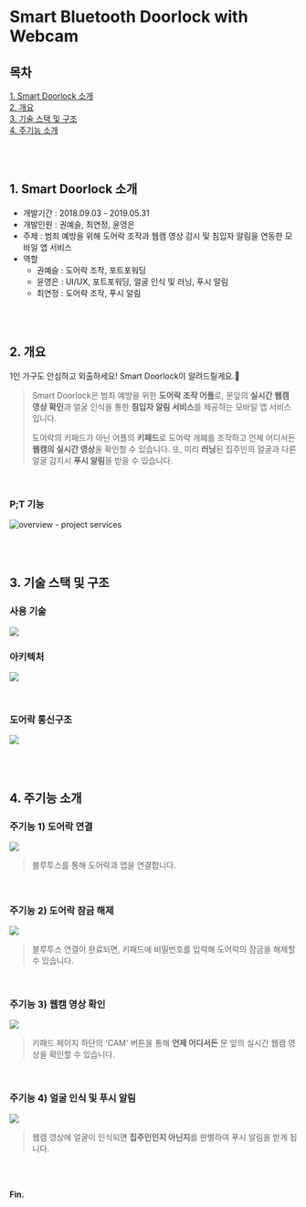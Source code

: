 
# Smart Bluetooth Doorlock with Webcam

## 목차

[1. Smart Doorlock 소개](#1-PT-소개)<br/>
[2. 개요](#2-개요)<br/>
[3. 기술 스택 및 구조](#3-기술-스택-및-구조)<br/>
[4. 주기능 소개](#4-주기능-소개)<br/>

<br />
<br />

## 1. Smart Doorlock 소개

- 개발기간 : 2018.09.03 - 2019.05.31
- 개발인원 : 권예슬, 최연정, 윤영은
- 주제 : 범죄 예방을 위해 도어락 조작과 웹캠 영상 감시 및 침입자 알림을 연동한 모바일 앱 서비스 
- 역할<br />
    - 권예슬 : 도어락 조작, 포트포워딩
    - 윤영은 : UI/UX, 포트포워딩, 얼굴 인식 및 러닝, 푸시 알림
    - 최연정 : 도어락 조작, 푸시 알림

<br />
<br />

## 2. 개요

1인 가구도 안심하고 외출하세요! Smart Doorlock이 알려드릴게요.🧐

> 
> Smart Doorlock은 범죄 예방을 위한 **도어락 조작 어플**로, 문앞의 **실시간 웹캠 영상 확인**과 얼굴 인식을 통한 **침입자 알림 서비스**를 제공하는 모바일 앱 서비스입니다.
> 
> 도어락의 키패드가 아닌 어플의 **키패드**로 도어락 개폐를 조작하고 언제 어디서든 **웹캠의 실시간 영상**을 확인할 수 있습니다. 또, 미리 **러닝**된 집주인의 얼굴과 다른 얼굴 감지시 **푸시 알림**을 받을 수 있습니다.

<br />

### P;T 기능


![overview - project services](https://i.imgur.com/l3VwS7o.png)


<br />
<br />

## 3. 기술 스택 및 구조
### 사용 기술
![](https://i.imgur.com/pHhgOVJ.png)
<br />

### 아키텍처
![](https://i.imgur.com/ByGx4d2.png)

<br />

### 도어락 통신구조
![](https://i.imgur.com/upIPp1y.png)

<br />
<br />

## 4. 주기능 소개

### 주기능 1) 도어락 연결

![](https://i.imgur.com/j2ztjvD.png)


>블루투스를 통해 도어락과 앱을 연결합니다.

ㅤ

### 주기능 2) 도어락 잠금 해제
![](https://i.imgur.com/LunsLbv.png)


>블루투스 연결이 완료되면, 키패드에 비밀번호를 입력해 도어락의 잠금을 해제할 수 있습니다.
>

<br />

### 주기능 3) 웹캠 영상 확인

![](https://i.imgur.com/5qj6wrx.png)


>키패드 페이지 하단의 'CAM' 버튼을 통해 **언제 어디서든** 문 앞의 실시간 웹캠 영상을 확인할 수 있습니다.

<br />

### 주기능 4) 얼굴 인식 및 푸시 알림
![](https://i.imgur.com/VJ9jlCd.png)

>웹캠 영상에 얼굴이 인식되면 **집주인인지 아닌지**를 판별하여 푸시 알림을 받게 됩니다.




<br />
<br />



**Fin.**
